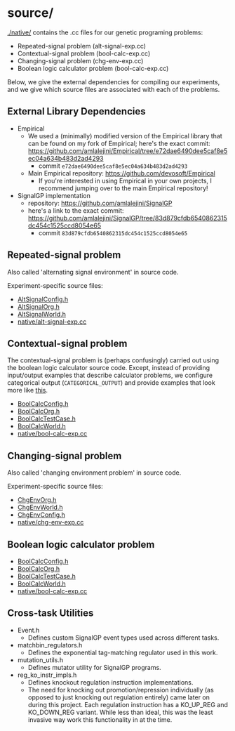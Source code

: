 # source/

[./native/](./native/) contains the .cc files for our genetic programing problems:

- Repeated-signal problem (alt-signal-exp.cc)
- Contextual-signal problem (bool-calc-exp.cc)
- Changing-signal problem (chg-env-exp.cc)
- Boolean logic calculator problem (bool-calc-exp.cc)

Below, we give the external dependencies for compiling our experiments, and we give which source files are associated with each of the problems.

## External Library Dependencies

- Empirical
  - We used a (minimally) modified version of the Empirical library that can be found on my fork of Empirical; here's the exact commit: <https://github.com/amlalejini/Empirical/tree/e72dae6490dee5caf8e5ec04a634b483d2ad4293>
    - commit `e72dae6490dee5caf8e5ec04a634b483d2ad4293`
  - Main Empirical repository: <https://github.com/devosoft/Empirical>
    - If you're interested in using Empirical in your own projects, I recommend jumping over to the main Empirical repository!
- SignalGP implementation
  - repository: <https://github.com/amlalejini/SignalGP>
  - here's a link to the exact commit: <https://github.com/amlalejini/SignalGP/tree/83d879cfdb6540862315dc454c1525ccd8054e65>
    - commit `83d879cfdb6540862315dc454c1525ccd8054e65`

## Repeated-signal problem

Also called 'alternating signal environment' in source code.

Experiment-specific source files:

- [AltSignalConfig.h](https://github.com/amlalejini/Tag-based-Genetic-Regulation-for-LinearGP/blob/master/source/AltSignalConfig.h)
- [AltSignalOrg.h](https://github.com/amlalejini/Tag-based-Genetic-Regulation-for-LinearGP/blob/master/source/AltSignalOrg.h)
- [AltSignalWorld.h](https://github.com/amlalejini/Tag-based-Genetic-Regulation-for-LinearGP/blob/master/source/AltSignalWorld.h)
- [native/alt-signal-exp.cc](https://github.com/amlalejini/Tag-based-Genetic-Regulation-for-LinearGP/blob/master/source/native/alt-signal-exp.cc)

## Contextual-signal problem

The contextual-signal problem is (perhaps confusingly) carried out using the boolean logic calculator source code. Except, instead of providing input/output examples that describe calculator problems, we configure categorical output (`CATEGORICAL_OUTPUT`) and provide examples that look more like [this](../experiments/2020-11-27-context-sig/hpcc/examples_S4.csv).

- [BoolCalcConfig.h](https://github.com/amlalejini/Tag-based-Genetic-Regulation-for-LinearGP/blob/master/source/BoolCalcConfig.h)
- [BoolCalcOrg.h](https://github.com/amlalejini/Tag-based-Genetic-Regulation-for-LinearGP/blob/master/source/BoolCalcOrg.h)
- [BoolCalcTestCase.h](https://github.com/amlalejini/Tag-based-Genetic-Regulation-for-LinearGP/blob/master/source/BoolCalcTestCase.h)
- [BoolCalcWorld.h](https://github.com/amlalejini/Tag-based-Genetic-Regulation-for-LinearGP/blob/master/source/BoolCalcWorld.h)
- [native/bool-calc-exp.cc](https://github.com/amlalejini/Tag-based-Genetic-Regulation-for-LinearGP/blob/master/source/native/bool-calc-exp.cc)

## Changing-signal problem

Also called 'changing environment problem' in source code.

Experiment-specific source files:

- [ChgEnvOrg.h](https://github.com/amlalejini/Tag-based-Genetic-Regulation-for-LinearGP/blob/master/source/ChgEnvOrg.h)
- [ChgEnvWorld.h](https://github.com/amlalejini/Tag-based-Genetic-Regulation-for-LinearGP/blob/master/source/ChgEnvWorld.h)
- [ChgEnvConfig.h](https://github.com/amlalejini/Tag-based-Genetic-Regulation-for-LinearGP/blob/master/source/ChgEnvConfig.h)
- [native/chg-env-exp.cc](https://github.com/amlalejini/Tag-based-Genetic-Regulation-for-LinearGP/blob/master/source/native/chg-env-exp.cc)

## Boolean logic calculator problem

- [BoolCalcConfig.h](https://github.com/amlalejini/Tag-based-Genetic-Regulation-for-LinearGP/blob/master/source/BoolCalcConfig.h)
- [BoolCalcOrg.h](https://github.com/amlalejini/Tag-based-Genetic-Regulation-for-LinearGP/blob/master/source/BoolCalcOrg.h)
- [BoolCalcTestCase.h](https://github.com/amlalejini/Tag-based-Genetic-Regulation-for-LinearGP/blob/master/source/BoolCalcTestCase.h)
- [BoolCalcWorld.h](https://github.com/amlalejini/Tag-based-Genetic-Regulation-for-LinearGP/blob/master/source/BoolCalcWorld.h)
- [native/bool-calc-exp.cc](https://github.com/amlalejini/Tag-based-Genetic-Regulation-for-LinearGP/blob/master/source/native/bool-calc-exp.cc)

## Cross-task Utilities

- Event.h
  - Defines custom SignalGP event types used across different tasks.
- matchbin_regulators.h
  - Defines the exponential tag-matching regulator used in this work.
- mutation_utils.h
  - Defines mutator utility for SignalGP programs.
- reg_ko_instr_impls.h
  - Defines knockout regulation instruction implementations.
  - The need for knocking out promotion/repression individually (as opposed to just knocking out regulation
    entirely) came later on during this project. Each regulation instruction has a KO_UP_REG and KO_DOWN_REG
    variant. While less than ideal, this was the least invasive way work this functionality in at the
    time.
